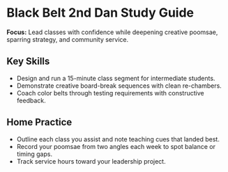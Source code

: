 # Black Belt 2nd Dan Study Guide

**Focus:** Lead classes with confidence while deepening creative poomsae, sparring strategy, and community service.

## Key Skills
- Design and run a 15-minute class segment for intermediate students.
- Demonstrate creative board-break sequences with clean re-chambers.
- Coach color belts through testing requirements with constructive feedback.

## Home Practice
- Outline each class you assist and note teaching cues that landed best.
- Record your poomsae from two angles each week to spot balance or timing gaps.
- Track service hours toward your leadership project.
